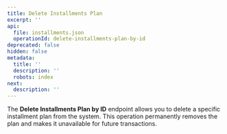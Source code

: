 ```yaml
---
title: Delete Installments Plan
excerpt: ''
api:
  file: installments.json
  operationId: delete-installments-plan-by-id
deprecated: false
hidden: false
metadata:
  title: ''
  description: ''
  robots: index
next:
  description: ''
---
```

The **Delete Installments Plan by ID** endpoint allows you to delete a specific installment plan from the system. This operation permanently removes the plan and makes it unavailable for future transactions.
